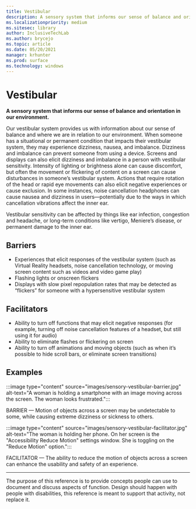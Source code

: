 ```yaml
---
title: Vestibular
description: A sensory system that informs our sense of balance and orientation in our environment 
ms.localizationpriority: medium
ms.sitesec: library
author: InclusiveTechLab
ms.author: brycejo 
ms.topic: article
ms.date: 05/20/2021
manager: krhunter
ms.prod: surface
ms.technology: windows
---
```


# Vestibular

**A sensory system that informs our sense of balance and orientation in our environment.**

Our vestibular system provides us with information about our sense of balance and where we are in relation to our environment. When someone has a situational or permanent condition that impacts their vestibular system, they may experience dizziness, nausea, and imbalance. Dizziness and imbalance can prevent someone from using a device. Screens and displays can also elicit dizziness and imbalance in a person with vestibular sensitivity. Intensity of lighting or brightness alone can cause discomfort, but often the movement or flickering of content on a screen can cause disturbances in someone’s vestibular system. Actions that require rotation of the head or rapid eye movements can also elicit negative experiences or cause exclusion. In some instances, noise cancellation headphones can cause nausea and dizziness in users—potentially due to the ways in which cancellation vibrations affect the inner ear.

Vestibular sensitivity can be affected by things like ear infection, congestion and headache, or long-term conditions like vertigo, Meniere’s disease, or permanent damage to the inner ear.

## Barriers
* Experiences that elicit responses of the vestibular system (such as Virtual Reality headsets, noise cancellation technology, or moving screen content such as videos and video game play)​
* Flashing lights or onscreen flickers​
* Displays with slow pixel repopulation rates that may be detected as “flickers” for someone with a hypersensitive vestibular system

## Facilitators
* Ability to turn off functions that may elicit negative responses (for example, turning off noise cancellation features of a headset, but still using it for audio)​
* Ability to eliminate flashes or flickering on screen​
* Ability to turn off animations and moving objects (such as when it’s possible to hide scroll bars, or eliminate screen transitions)

## Examples

:::image type="content" source="images/sensory-vestibular-barrier.jpg" alt-text="A woman is holding a smartphone with an image moving across the screen. The woman looks frustrated.":::

BARRIER — Motion of objects across a screen may be undetectable to some, while causing extreme dizziness or sickness to others. 

:::image type="content" source="images/sensory-vestibular-facilitator.jpg" alt-text="The woman is holding her phone. On her screen is the &quot;Accessibility Reduce Motion&quot; settings window. She is toggling on the &quot;Reduce Motion&quot; option.":::

FACILITATOR — The ability to reduce the motion of objects across a screen can enhance the usability and safety of an experience. 

[comment]: # (Footer statement)
___
The purpose of this reference is to provide concepts people can use to document and discuss aspects of function. Design should happen with people with disabilities, this reference is meant to support that activity, not replace it. 
